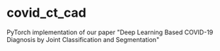 # covid_ct_cad
PyTorch implementation of our paper "Deep Learning Based COVID-19 Diagnosis by Joint Classification and Segmentation"
